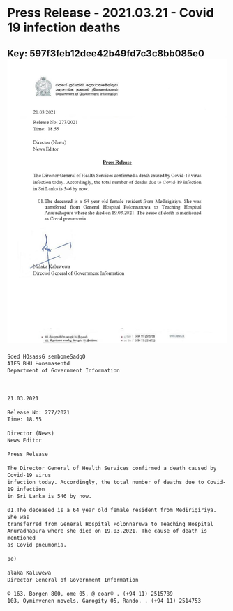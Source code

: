 # Press Release - 2021.03.21 - Covid 19 infection deaths 
Key: 597f3feb12dee42b49fd7c3c8bb085e0 
![img](img/597f3feb12dee42b49fd7c3c8bb085e0.jpg)
---
```
Sded HOsassG sembomeSadqO
AIFS BHU Honsmasentd
Department of Government Information

 

21.03.2021

Release No: 277/2021
Time: 18.55

Director (News)
News Editor

Press Release

The Director General of Health Services confirmed a death caused by Covid-19 virus
infection today. Accordingly, the total number of deaths due to Covid-19 infection
in Sri Lanka is 546 by now.

01.The deceased is a 64 year old female resident from Medirigiriya. She was
transferred from General Hospital Polonnaruwa to Teaching Hospital
Anuradhapura where she died on 19.03.2021. The cause of death is mentioned
as Covid pneumonia.

pe)

alaka Kaluwewa
Director General of Government Information

© 163, Borgen 800, ome 05, @ eoar® . (+94 11) 2515789
103, Oyminvenen novels, Garogity 05, Rando. . (+94 11) 2514753

```
